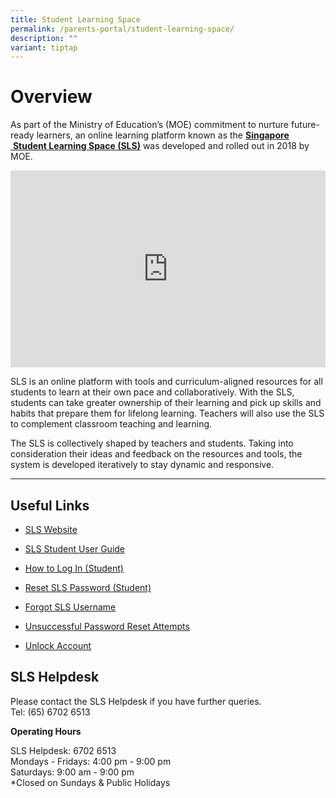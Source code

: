```yaml
---
title: Student Learning Space
permalink: /parents-portal/student-learning-space/
description: ""
variant: tiptap
---
```

<h1>Overview</h1>
<p>As part of the Ministry of Education’s (MOE) commitment to nurture future-ready
learners, an online learning platform known as the&nbsp;<strong><a href="https://learning.moe.edu.sg/" rel="noopener noreferrer nofollow" target="_blank">Singapore</a></strong>
<a href="https://learning.moe.edu.sg/" rel="noopener noreferrer nofollow" target="_blank">&nbsp;</a><strong><a href="https://learning.moe.edu.sg/" rel="noopener noreferrer nofollow" target="_blank">Student Learning Space (SLS)</a></strong>&nbsp;was
developed and rolled out in 2018 by MOE.</p>
<div class="iframe-wrapper">
<iframe height="315" width="100%" allowfullscreen="true" frameborder="0" src="https://www.youtube.com/embed/ht--L3Pj_yQ?si=HSPLDN5Ihx6W98oo"></iframe>
</div>
<p>SLS is an online platform with tools and curriculum-aligned resources
for all students&nbsp;to&nbsp;learn at their own pace and collaboratively.&nbsp;With
the SLS, students can take&nbsp;greater ownership of their learning and&nbsp;pick
up skills and habits that prepare them for lifelong learning.&nbsp;Teachers
will also use the SLS to&nbsp;complement classroom teaching and learning.</p>
<p>The SLS is collectively shaped by teachers and students. Taking into consideration
their ideas and feedback on the resources and tools, the system is developed
iteratively to stay dynamic and responsive.</p>
<hr>
<h2>Useful Links</h2>
<ul data-tight="true" class="tight">
<li>
<p><a href="https://learning.moe.edu.sg" rel="noopener nofollow" target="_blank">SLS Website</a>
</p>
</li>
<li>
<p><a href="https://www.learning.moe.edu.sg/student-user-guide/index/" rel="noopener nofollow" target="_blank">SLS Student User Guide</a>
</p>
</li>
<li>
<p><a href="https://www.learning.moe.edu.sg/login-troubleshooting/authentication/how-to-log-in-student/" rel="noopener noreferrer nofollow" target="_blank"><u>How to Log In (Student)</u></a>
</p>
</li>
<li>
<p><a href="https://www.learning.moe.edu.sg/login-troubleshooting/authentication/reset-sls-password-student/" rel="noopener noreferrer nofollow" target="_blank"><u>Reset SLS Password (Student)</u></a>
</p>
</li>
<li>
<p><a href="https://www.learning.moe.edu.sg/login-troubleshooting/authentication/forgot-sls-username/" rel="noopener noreferrer nofollow" target="_blank"><u>Forgot SLS Username</u></a>
</p>
</li>
<li>
<p><a href="https://www.learning.moe.edu.sg/login-troubleshooting/authentication/unsuccessful-password-reset-attempts/" rel="noopener noreferrer nofollow" target="_blank"><u>Unsuccessful Password Reset Attempts</u></a>
</p>
</li>
<li>
<p><a href="https://www.learning.moe.edu.sg/login-troubleshooting/authentication/unlock-account/" rel="noopener noreferrer nofollow" target="_blank"><u>Unlock Account</u></a>
</p>
</li>
</ul>
<h2>SLS Helpdesk</h2>
<p>Please contact the SLS Helpdesk if you have further queries.&nbsp;
<br>Tel: (65) 6702 6513</p>
<p><strong>Operating Hours</strong>
</p>
<p>SLS Helpdesk: 6702 6513
<br>Mondays - Fridays: 4:00 pm - 9:00 pm
<br>Saturdays: 9:00 am - 9:00 pm
<br>*Closed on Sundays &amp; Public Holidays</p>